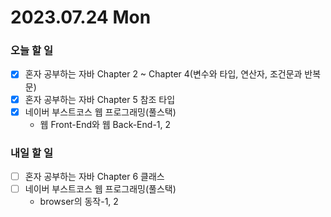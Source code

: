 # 2023.07.24 Mon

### 오늘 할 일
* [x] 혼자 공부하는 자바 Chapter 2 ~ Chapter 4(변수와 타입, 연산자, 조건문과 반복문)
* [x] 혼자 공부하는 자바 Chapter 5 참조 타입
* [x] 네이버 부스트코스 웹 프로그래밍(풀스택)
  * 웹 Front-End와 웹 Back-End-1, 2

### 내일 할 일
* [ ] 혼자 공부하는 자바 Chapter 6 클래스
* [ ] 네이버 부스트코스 웹 프로그래밍(풀스택)
  * browser의 동작-1, 2